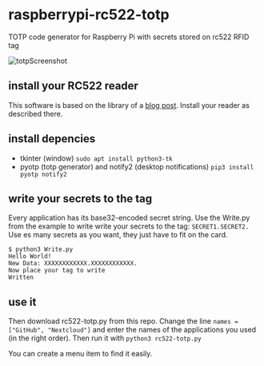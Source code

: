 # raspberrypi-rc522-totp
TOTP code generator for Raspberry Pi with secrets stored on rc522 RFID tag

![totpScreenshot](https://user-images.githubusercontent.com/90598549/134674451-96f7f653-550b-491d-a8c6-fc62a4c356c7.png)


## install your RC522 reader
This software is based on the library of a [blog post](https://pimylifeup.com/raspberry-pi-rfid-rc522/). Install your reader as described there.

## install depencies
* tkinter (window) `sudo apt install python3-tk`
* pyotp (totp generator) and notify2 (desktop notifications) `pip3 install pyotp notify2`

## write your secrets to the tag
Every application has its base32-encoded secret string. Use the Write.py from the example to write write your secrets to the tag: `SECRET1.SECRET2.`
Use es many secrets as you want, they just have to fit on the card.

```
$ python3 Write.py 
Hello World!
New Data: XXXXXXXXXXXX.XXXXXXXXXXXX.
Now place your tag to write
Written
```

## use it
Then download rc522-totp.py from this repo.
Change the line `names = ["GitHub", "Nextcloud"]` and enter the names of the applications you used (in the right order).
Then run it with `python3 rc522-totp.py`

You can create a menu item to find it easily.
